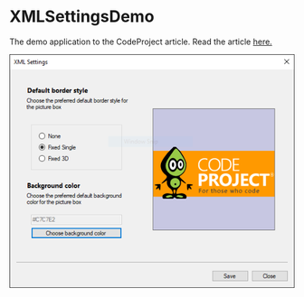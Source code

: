 # XMLSettingsDemo
The demo application to the CodeProject article. Read the article <a href="https://www.codeproject.com/Tips/5305478/XML-Application-Settings" target="_blank">here.</a>

![MainForm](mainform.png?raw=true "MainForm")

